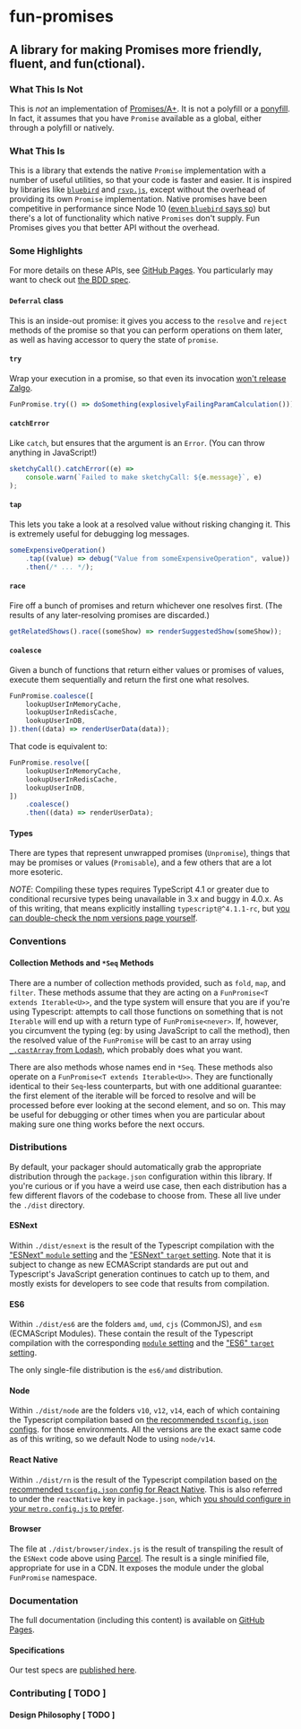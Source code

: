 <!-- @format -->

# fun-promises

## A library for making Promises more friendly, fluent, and fun(ctional).

### What This Is Not

This is _not_ an implementation of [Promises/A+](https://promisesaplus.com/). It
is not a polyfill or a [ponyfill](https://github.com/sindresorhus/ponyfill). In
fact, it assumes that you have `Promise` available as a global, either through a
polyfill or natively.

### What This Is

This is a library that extends the native `Promise` implementation with a number
of useful utilities, so that your code is faster and easier. It is inspired by
libraries like [`bluebird`](http://bluebirdjs.com/) and
[`rsvp.js`](https://github.com/tildeio/rsvp.js/blob/master/README.md), except
without the overhead of providing its own `Promise` implementation. Native
promises have been competitive in performance since Node 10
([even `bluebird` says so](https://www.npmjs.com/package/bluebird#note)) but
there's a lot of functionality which native `Promises` don't supply. Fun
Promises gives you that better API without the overhead.

### Some Highlights

For more details on these APIs, see
[GitHub Pages](https://robertfischer.github.io/fun-promises/). You particularly
may want to check out
[the BDD spec](http://robertfischer.github.io/fun-promises/test-results.txt).

#### `Deferral` class

This is an inside-out promise: it gives you access to the `resolve` and `reject`
methods of the promise so that you can perform operations on them later, as well
as having accessor to query the state of `promise`.

#### `try`

Wrap your execution in a promise, so that even its invocation
[won't release Zalgo](https://blog.izs.me/2013/08/designing-apis-for-asynchrony).

```typescript
FunPromise.try(() => doSomething(explosivelyFailingParamCalculation()));
```

#### `catchError`

Like `catch`, but ensures that the argument is an `Error`. (You can throw
anything in JavaScript!)

```typescript
sketchyCall().catchError((e) =>
	console.warn(`Failed to make sketchyCall: ${e.message}`, e)
);
```

#### `tap`

This lets you take a look at a resolved value without risking changing it. This
is extremely useful for debugging log messages.

```typescript
someExpensiveOperation()
	.tap((value) => debug("Value from someExpensiveOperation", value))
	.then(/* ... */);
```

#### `race`

Fire off a bunch of promises and return whichever one resolves first. (The
results of any later-resolving promises are discarded.)

```typescript
getRelatedShows().race((someShow) => renderSuggestedShow(someShow));
```

#### `coalesce`

Given a bunch of functions that return either values or promises of values,
execute them sequentially and return the first one what resolves.

```typescript
FunPromise.coalesce([
	lookupUserInMemoryCache,
	lookupUserInRedisCache,
	lookupUserInDB,
]).then((data) => renderUserData(data));
```

That code is equivalent to:

```typescript
FunPromise.resolve([
	lookupUserInMemoryCache,
	lookupUserInRedisCache,
	lookupUserInDB,
])
	.coalesce()
	.then((data) => renderUserData);
```

#### Types

There are types that represent unwrapped promises (`Unpromise`), things that may
be promises or values (`Promisable`), and a few others that are a lot more
esoteric.

_NOTE_: Compiling these types requires TypeScript 4.1 or greater due to
conditional recursive types being unavailable in 3.x and buggy in 4.0.x. As of
this writing, that means explicitly installing `typescript@^4.1.1-rc`, but
[you can double-check the npm versions page yourself](https://www.npmjs.com/package/typescript?activeTab=versions).

### Conventions

#### Collection Methods and `*Seq` Methods

There are a number of collection methods provided, such as `fold`, `map`, and
`filter`. These methods assume that they are acting on a
`FunPromise<T extends Iterable<U>>`, and the type system will ensure that you
are if you're using Typescript: attempts to call those functions on something
that is not `Iterable` will end up with a return type of `FunPromise<never>`.
If, however, you circumvent the typing (eg: by using JavaScript to call the
method), then the resolved value of the `FunPromise` will be cast to an array
using [`_.castArray` from Lodash](https://lodash.com/docs/4.17.15#castArray),
which probably does what you want.

There are also methods whose names end in `*Seq`. These methods also operate on
a `FunPromise<T extends Iterable<U>>`. They are functionally identical to their
`Seq`-less counterparts, but with one additional guarantee: the first element of
the iterable will be forced to resolve and will be processed before ever looking
at the second element, and so on. This may be useful for debugging or other
times when you are particular about making sure one thing works before the next
occurs.

### Distributions

By default, your packager should automatically grab the appropriate distribution
through the `package.json` configuration within this library. If you're curious
or if you have a weird use case, then each distribution has a few different
flavors of the codebase to choose from. These all live under the `./dist`
directory.

#### ESNext

Within `./dist/esnext` is the result of the Typescript compilation with the
["ESNext" `module` setting](https://www.typescriptlang.org/tsconfig#module) and
the ["ESNext" `target` setting](https://www.typescriptlang.org/tsconfig#target).
Note that it is subject to change as new ECMAScript standards are put out and
Typescript's JavaScript generation continues to catch up to them, and mostly
exists for developers to see code that results from compilation.

#### ES6

Within `./dist/es6` are the folders `amd`, `umd`, `cjs` (CommonJS), and `esm`
(ECMAScript Modules). These contain the result of the Typescript compilation
with the corresponding
[`module` setting](https://www.typescriptlang.org/tsconfig#module) and the
["ES6" `target` setting](https://www.typescriptlang.org/tsconfig#target).

The only single-file distribution is the `es6/amd` distribution.

#### Node

Within `./dist/node` are the folders `v10`, `v12`, `v14`, each of which
containing the Typescript compilation based on
[the recommended `tsconfig.json` configs](https://github.com/tsconfig/bases#node-10-tsconfigjson).
for those environments. All the versions are the exact same code as of this
writing, so we default Node to using `node/v14`.

#### React Native

Within `./dist/rn` is the result of the Typescript compilation based on
[the recommended `tsconfig.json` config for React Native](https://github.com/tsconfig/bases#react-native-tsconfigjson).
This is also referred to under the `reactNative` key in `package.json`, which
[you should configure in your `metro.config.js` to prefer](https://facebook.github.io/metro/docs/configuration/#resolvermainfields).

#### Browser

The file at `./dist/browser/index.js` is the result of transpiling the result of
the `ESNext` code above using [Parcel](http://parceljs.org/). The result is a
single minified file, appropriate for use in a CDN. It exposes the module under
the global `FunPromise` namespace.

### Documentation

The full documentation (including this content) is available on
[GitHub Pages](https://robertfischer.github.io/fun-promises/).

#### Specifications

Our test specs are
[published here](https://robertfischer.github.io/fun-promises/test-results.txt).

### Contributing [ TODO ]

#### Design Philosophy [ TODO ]
